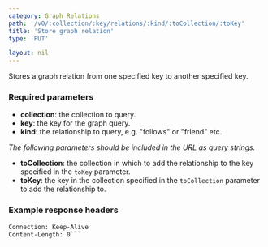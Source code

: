 ```yaml
---
category: Graph Relations
path: '/v0/:collection/:key/relations/:kind/:toCollection/:toKey'
title: 'Store graph relation'
type: 'PUT'

layout: nil
---
```


Stores a graph relation from one specified key to another specified key.

### Required parameters

* **collection**: the collection to query.
* **key**: the key for the graph query.
* **kind**: the relationship to query, e.g. "follows" or "friend" etc.

*The following parameters should be included in the URL as query strings.*

* **toCollection**: the collection in which to add the relationship to the key specified in the `toKey` parameter.
* **toKey**: the key in the collection specified in the `toCollection` parameter to add the relationship to.

### Example response headers

```HTTP/1.1 201 Created
Connection: Keep-Alive
Content-Length: 0```

